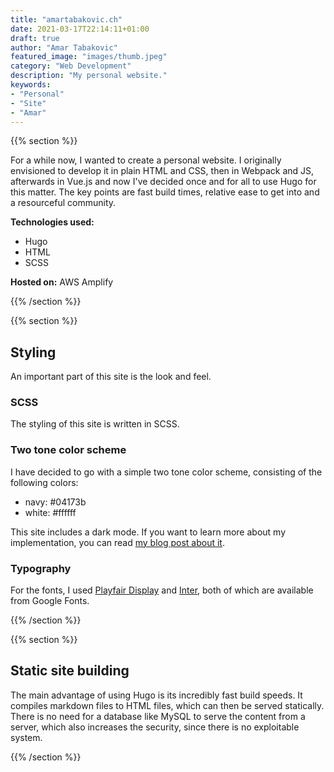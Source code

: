 ```yaml
---
title: "amartabakovic.ch"
date: 2021-03-17T22:14:11+01:00
draft: true
author: "Amar Tabakovic"
featured_image: "images/thumb.jpeg"
category: "Web Development"
description: "My personal website."
keywords:
- "Personal"
- "Site"
- "Amar"
---
```

{{% section %}}

For a while now, I wanted to create a personal website. I originally envisioned to develop it in plain HTML and CSS, then in Webpack and JS, afterwards in Vue.js and now I've decided once and for all to use Hugo for this matter. The key points are fast build times, relative ease to get into and a resourceful community. 

**Technologies used:**
- Hugo
- HTML
- SCSS

**Hosted on:** AWS Amplify

{{% /section %}}

{{% section %}}
## Styling

An important part of this site is the look and feel.

### SCSS

The styling of this site is written in SCSS.

### Two tone color scheme

I have decided to go with a simple two tone color scheme, consisting of the following colors:
- navy: #04173b
- white: #ffffff

This site includes a dark mode. If you want to learn more about my implementation, you can read [my blog post about it](https://amartabakovic.ch/blog/hugo-dark-theme).


### Typography

For the fonts, I used [Playfair Display](https://fonts.google.com/specimen/Playfair+Display?preview.text_type=custom) and [Inter](https://fonts.google.com/specimen/Inter?preview.text_type=custom), both of which are available from Google Fonts.

{{% /section %}}

{{% section %}}

## Static site building

The main advantage of using Hugo is its incredibly fast build speeds. It compiles markdown files to HTML files, which can then be served statically. There is no need for a database like MySQL to serve the content from a server, which also increases the security, since there is no exploitable system.

{{% /section %}}


